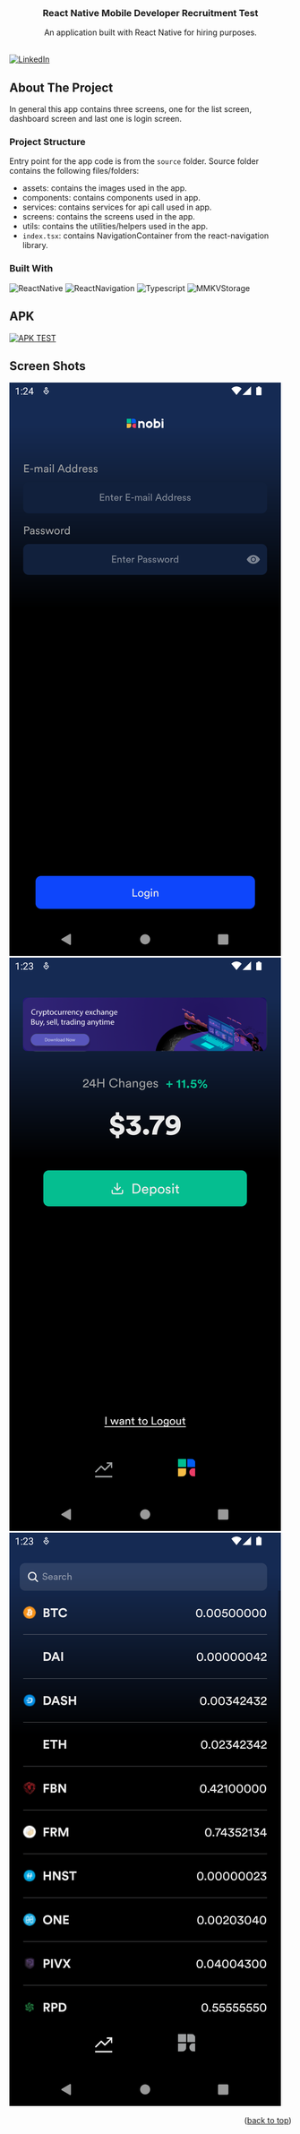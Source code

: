 <div id="top"></div>

<br />

<div align="center">
  <h3 align="center">React Native Mobile Developer Recruitment Test</h3>
 
  <p align="center">
    An application built with React Native for hiring purposes.
    <br />
    <br />
</div>

[![LinkedIn][linkedin-shield]][linkedin-url]

<!-- ABOUT THE PROJECT -->

## About The Project

In general this app contains three screens, one for the list screen, dashboard screen and last one is login screen.

### Project Structure

Entry point for the app code is from the `source` folder. Source folder contains the following files/folders:

- assets: contains the images used in the app.
- components: contains components used in app.
- services: contains services for api call used in app.
- screens: contains the screens used in the app.
- utils: contains the utilities/helpers used in the app.
- `index.tsx`: contains NavigationContainer from the react-navigation library.

### Built With

![ReactNative][react-native] ![ReactNavigation][react-navigation] ![Typescript][typescript] ![MMKVStorage][mmkv-storage]

## APK

[![APK TEST][android-native]][apk-folder]

## Screen Shots

![Login Screen Shot][login-screenshot]
![Dashboard Screen Shot][dashboard-screenshot]
![List Screen Shot][list-screenshot]

<p align="right">(<a href="#top">back to top</a>)</p>

<!-- MARKDOWN LINKS & IMAGES -->
<!-- https://www.markdownguide.org/basic-syntax/#reference-style-links -->

[react-native]: https://img.shields.io/badge/reactnative-000000?style=for-the-badge&logo=react&logoColor=white
[mmkv-storage]: https://img.shields.io/badge/mmkv-storage-000000?style=for-the-badge&logoColor=white
[typescript]: https://img.shields.io/badge/typescript-000000?style=for-the-badge&logo=typescript&logoColor=white
[react-navigation]: https://img.shields.io/badge/ReactNavigation-000000?style=for-the-badge&logo=react&logoColor=white
[react-navigation-url]: https://reactnavigation.org/
[react-native-url]: https://reactnative.dev/
[linkedin-shield]: https://img.shields.io/badge/-LinkedIn-black.svg?style=for-the-badge&logo=linkedin&colorB=000
[linkedin-url]: https://linkedin.com/in/ekobokan
[list-screenshot]: readme-assets/list.png
[dashboard-screenshot]: readme-assets/dashboard.png
[login-screenshot]: readme-assets/login.png
[android-native]: https://img.shields.io/badge/APK-000000?style=for-the-badge&logo=android&logoColor=white
[apk-folder]: APKTest/app-release.apk
